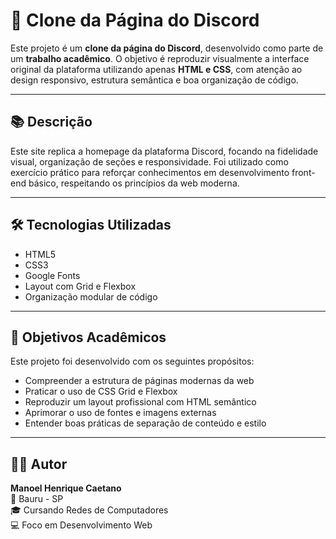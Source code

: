  # 🧩 Clone da Página do Discord

Este projeto é um **clone da página do Discord**, desenvolvido como parte de um **trabalho acadêmico**. O objetivo é reproduzir visualmente a 
interface original da plataforma utilizando apenas **HTML e CSS**, com atenção ao design responsivo, estrutura semântica e boa organização de código.

---

## 📚 Descrição

Este site replica a homepage da plataforma Discord, focando na fidelidade visual, organização de seções e responsividade. Foi utilizado como exercício
prático para reforçar conhecimentos em desenvolvimento front-end básico, respeitando os princípios da web moderna.

---

## 🛠️ Tecnologias Utilizadas

- HTML5  
- CSS3  
- Google Fonts  
- Layout com Grid e Flexbox  
- Organização modular de código  

---

## 🎯 Objetivos Acadêmicos

Este projeto foi desenvolvido com os seguintes propósitos:

- Compreender a estrutura de páginas modernas da web  
- Praticar o uso de CSS Grid e Flexbox  
- Reproduzir um layout profissional com HTML semântico  
- Aprimorar o uso de fontes e imagens externas  
- Entender boas práticas de separação de conteúdo e estilo  

---

## 👨‍🎓 Autor

**Manoel Henrique Caetano**  
📍 Bauru - SP  
🎓 Cursando Redes de Computadores  
💻 Foco em Desenvolvimento Web 
